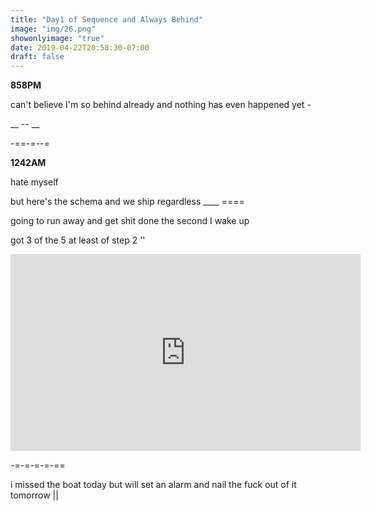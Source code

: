 ```yaml
---
title: "Day1 of Sequence and Always Behind"
image: "img/26.png"
showonlyimage: "true"
date: 2019-04-22T20:58:30-07:00
draft: false
---
```


**858PM**

can't believe I'm so behind already and nothing has even happened yet -


__ -- __


-==-=--=

**1242AM**

hate myself

but here's the schema and we ship regardless ____ ====

going to run away and get shit done the second I wake up

got 3 of the 5 at least of step 2
''

<iframe width="560" height="315" src="https://www.youtube.com/embed/klpDHn8viX8" frameborder="0" allow="accelerometer; autoplay; encrypted-media; gyroscope; picture-in-picture" allowfullscreen></iframe>


-=-=-=-=-==

i missed the boat today but will set an alarm and nail the fuck out of it tomorrow ||

